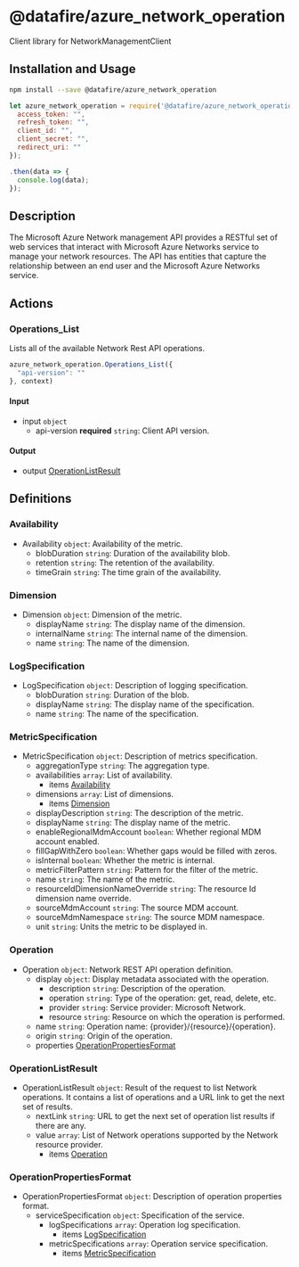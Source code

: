 # @datafire/azure_network_operation

Client library for NetworkManagementClient

## Installation and Usage
```bash
npm install --save @datafire/azure_network_operation
```
```js
let azure_network_operation = require('@datafire/azure_network_operation').create({
  access_token: "",
  refresh_token: "",
  client_id: "",
  client_secret: "",
  redirect_uri: ""
});

.then(data => {
  console.log(data);
});
```

## Description

The Microsoft Azure Network management API provides a RESTful set of web services that interact with Microsoft Azure Networks service to manage your network resources. The API has entities that capture the relationship between an end user and the Microsoft Azure Networks service.

## Actions

### Operations_List
Lists all of the available Network Rest API operations.


```js
azure_network_operation.Operations_List({
  "api-version": ""
}, context)
```

#### Input
* input `object`
  * api-version **required** `string`: Client API version.

#### Output
* output [OperationListResult](#operationlistresult)



## Definitions

### Availability
* Availability `object`: Availability of the metric.
  * blobDuration `string`: Duration of the availability blob.
  * retention `string`: The retention of the availability.
  * timeGrain `string`: The time grain of the availability.

### Dimension
* Dimension `object`: Dimension of the metric.
  * displayName `string`: The display name of the dimension.
  * internalName `string`: The internal name of the dimension.
  * name `string`: The name of the dimension.

### LogSpecification
* LogSpecification `object`: Description of logging specification.
  * blobDuration `string`: Duration of the blob.
  * displayName `string`: The display name of the specification.
  * name `string`: The name of the specification.

### MetricSpecification
* MetricSpecification `object`: Description of metrics specification.
  * aggregationType `string`: The aggregation type.
  * availabilities `array`: List of availability.
    * items [Availability](#availability)
  * dimensions `array`: List of dimensions.
    * items [Dimension](#dimension)
  * displayDescription `string`: The description of the metric.
  * displayName `string`: The display name of the metric.
  * enableRegionalMdmAccount `boolean`: Whether regional MDM account enabled.
  * fillGapWithZero `boolean`: Whether gaps would be filled with zeros.
  * isInternal `boolean`: Whether the metric is internal.
  * metricFilterPattern `string`: Pattern for the filter of the metric.
  * name `string`: The name of the metric.
  * resourceIdDimensionNameOverride `string`: The resource Id dimension name override.
  * sourceMdmAccount `string`: The source MDM account.
  * sourceMdmNamespace `string`: The source MDM namespace.
  * unit `string`: Units the metric to be displayed in.

### Operation
* Operation `object`: Network REST API operation definition.
  * display `object`: Display metadata associated with the operation.
    * description `string`: Description of the operation.
    * operation `string`: Type of the operation: get, read, delete, etc.
    * provider `string`: Service provider: Microsoft Network.
    * resource `string`: Resource on which the operation is performed.
  * name `string`: Operation name: {provider}/{resource}/{operation}.
  * origin `string`: Origin of the operation.
  * properties [OperationPropertiesFormat](#operationpropertiesformat)

### OperationListResult
* OperationListResult `object`: Result of the request to list Network operations. It contains a list of operations and a URL link to get the next set of results.
  * nextLink `string`: URL to get the next set of operation list results if there are any.
  * value `array`: List of Network operations supported by the Network resource provider.
    * items [Operation](#operation)

### OperationPropertiesFormat
* OperationPropertiesFormat `object`: Description of operation properties format.
  * serviceSpecification `object`: Specification of the service.
    * logSpecifications `array`: Operation log specification.
      * items [LogSpecification](#logspecification)
    * metricSpecifications `array`: Operation service specification.
      * items [MetricSpecification](#metricspecification)


